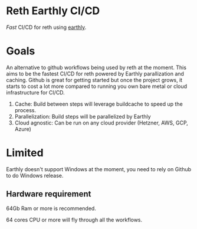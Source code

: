 # Reth Earthly CI/CD 
*Fast* CI/CD for reth using [earthly](https://earthly.dev/). 

# Goals 
An alternative to github workflows being used by reth at the moment. This aims to be the fastest CI/CD for reth powered by Earthly parallization and caching. Github is great for getting started but once the project grows, it starts to cost a lot more compared to running you own bare metal or cloud infrastructure for CI/CD.

1. Cache: Build between steps will leverage buildcache to speed up the process. 
2. Parallelization: Build steps will be parallelized by Earthly
3. Cloud agnostic: Can be run on any cloud provider (Hetzner, AWS, GCP, Azure)

# Limited
Earthly doesn't support Windows at the moment, you need to rely on Github to do Windows release.

## Hardware requirement
64Gb Ram or more is recommended. 

64 cores CPU or more will fly through all the workflows.